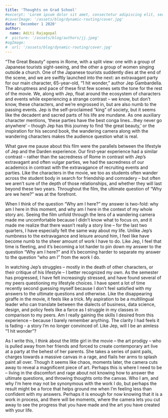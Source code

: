```yaml
---
title: 'Thoughts on Grad School'
#excerpt: 'Lorem ipsum dolor sit amet, consectetur adipiscing elit, sed do eiusmod tempor incididunt ut labore et dolore magna aliqua. Praesent elementum facilisis leo vel fringilla est ullamcorper eget. At imperdiet dui accumsan sit amet nulla facilities morbi tempus.'
#coverImage: '/assets/blog/dynamic-routing/cover.jpg'
date: 'December 1 2020'
author:
  name: Aditi Rajagopal
#  picture: '/assets/blog/authors/jj.jpeg'
#ogImage:
#  url: '/assets/blog/dynamic-routing/cover.jpg'
---
```


“The Great Beauty” opens in Rome, with a split view: one with a group of Japanese tourists sight-seeing, and the other a group of women singing outside a church. One of the Japanese tourists suddently dies at the end of the scene, and we are swiftly launched into the next: an extravagant party for our main character, 65-year-old, “1 hit wonder,” author Jep Gambardella. The abruptness and pace of these first few scenes sets the tone for the rest of the movie. We, along with Jep, float around the ecosystem of characters and events while experiencing a strange contrast – we know, but don’t know, these characters, and we’re engrossed in, but are also numb to the passing events. Jep is the self-proclaimed “king” of society, but it seems like the decadent and sacred parts of his life are mundane. As one auxiliary character mentions, ‘these parties have the best conga lines…they never go anywhere’ – though Jep has this journey to find ‘the great beauty,’ or the inspiration for his second book, the wandering camera along with the wandering characters makes the audience question what is real. 

What gave me pause about this film were the parallels between the lifestyle of Jep and the Darden experience. Our first-year experience had a similar contrast – rather than the sacredness of Rome in contrast with Jep’s extravagant and often vulgar parties, we had the sacredness of our academics in contrast with the extravagance of recruiting events and parties. Like the characters in the movie, we too as students often wander across the student body in search for friendship and comradery – but often we aren’t sure of the depth of those relationships, and whether they will last beyond these two years. Throughout the film, the ultimate question of “Why are we here?” was at the forefront. 

When I think of the question “Why am I here?” my answer is two-fold: why am I here in this moment, and why am I here in the context of my whole story arc. Seeing the film unfold through the lens of a wandering camera made me uncomfortable because I didn’t know what to focus on, and it made me realize that there wasn’t really a story line – for the last two quarters, I have especially felt the same way about my life. Unlike Jep’s numbness to the extravagance and leisure around him, I feel like have become numb to the sheer amount of work I have to do. Like Jep, I feel that time is fleeting, and it’s becoming a lot harder to pin down my answer to the question “Why am I here?” and it’s becoming harder to separate my answer to the question “who am I” from the work I do. 

In watching Jep’s struggles – mostly in the death of other characters, or their critique of his lifestyle – I better recognized my own. As the semester has progressed, I have felt increasingly stressed, and have found several of my peers questioning my lifestyle choices. I have spent a lot of time recently second guessing myself because I don’t feel satisfied with my answers to the ultimate questions and otherwise. Like the disappearing giraffe in the movie, it feels like a trick. My aspiration to be a multilingual leader who can translate between the dialects of business, data science, design, and policy feels like a farce as I struggle in my classes in comparison to my peers. Am I really gaining the skills I desired from this experience – because I barely remember anything. The clarity I had feels it is fading - a story I’m no longer convinced of. Like Jep, will I be an aimless “1 hit wonder”? 

As I write this, I think about the little girl in the movie – the art prodigy – who is pulled away from her friends and forced to create contemporary art live at a party at the behest of her parents. She takes a series of paint pails, charges towards a massive canvas in a rage, and flails her arms to splash paint all over. Though it seems like chaos, moments later, the camera cuts away to reveal a magnificent piece of art. Perhaps this is where I need to be – living in the discomfort and rage about not knowing how to answer the ultimate questions, and throwing thoughts onto the canvas. Who I am, and why I’m here may not be synonymous with the work I do, but perhaps the result might be a force that helps ground me when I’m feeling less than confident with my answers. Perhaps it is enough for now knowing that it is a work in process, and there will be moments, where the camera lets you cut away to see the progress that you have made and the art you have created with your life. 
